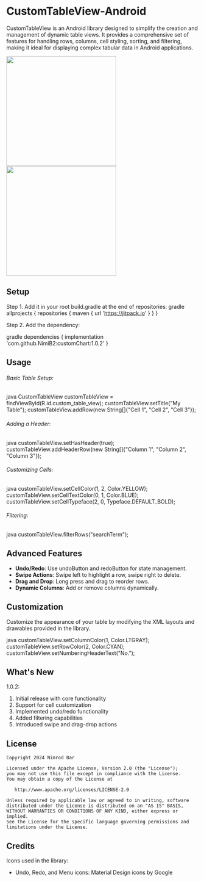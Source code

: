 # CustomTableView-Android

CustomTableView is an Android library designed to simplify the creation and management of dynamic table views. It provides a comprehensive set of features for handling rows, columns, cell styling, sorting, and filtering, making it ideal for displaying complex tabular data in Android applications.


<img src="https://github.com/user-attachments/assets/ac13fec8-645b-4e81-bd17-9ae3c90b8f4b" width="288">
<img src="https://github.com/user-attachments/assets/81010c59-8b4b-4be8-946a-9d64c8c9692d" width="288">



## Setup
Step 1. Add it in your root build.gradle at the end of repositories:
gradle
allprojects {
    repositories {
        maven { url 'https://jitpack.io' }
    }
}


Step 2. Add the dependency:

gradle
dependencies {
    implementation 'com.github.NimiB2:customChart:1.0.2'
}


## Usage

###### Basic Table Setup:
java
CustomTableView customTableView = findViewById(R.id.custom_table_view);
customTableView.setTitle("My Table");
customTableView.addRow(new String[]{"Cell 1", "Cell 2", "Cell 3"});


###### Adding a Header:
java
customTableView.setHasHeader(true);
customTableView.addHeaderRow(new String[]{"Column 1", "Column 2", "Column 3"});


###### Customizing Cells:
java
customTableView.setCellColor(1, 2, Color.YELLOW);
customTableView.setCellTextColor(0, 1, Color.BLUE);
customTableView.setCellTypeface(2, 0, Typeface.DEFAULT_BOLD);


###### Filtering:
java
customTableView.filterRows("searchTerm");


## Advanced Features

- **Undo/Redo**: Use undoButton and redoButton for state management.
- **Swipe Actions**: Swipe left to highlight a row, swipe right to delete.
- **Drag and Drop**: Long press and drag to reorder rows.
- **Dynamic Columns**: Add or remove columns dynamically.

## Customization

Customize the appearance of your table by modifying the XML layouts and drawables provided in the library.

java
customTableView.setColumnColor(1, Color.LTGRAY);
customTableView.setRowColor(2, Color.CYAN);
customTableView.setNumberingHeaderText("No.");


## What's New
1.0.2:
1. Initial release with core functionality
2. Support for cell customization
3. Implemented undo/redo functionality
4. Added filtering capabilities
5. Introduced swipe and drag-drop actions

## License

    Copyright 2024 Nimrod Bar

    Licensed under the Apache License, Version 2.0 (the "License");
    you may not use this file except in compliance with the License.
    You may obtain a copy of the License at

       http://www.apache.org/licenses/LICENSE-2.0

    Unless required by applicable law or agreed to in writing, software
    distributed under the License is distributed on an "AS IS" BASIS,
    WITHOUT WARRANTIES OR CONDITIONS OF ANY KIND, either express or implied.
    See the License for the specific language governing permissions and
    limitations under the License.

## Credits

Icons used in the library:
- Undo, Redo, and Menu icons: Material Design icons by Google
